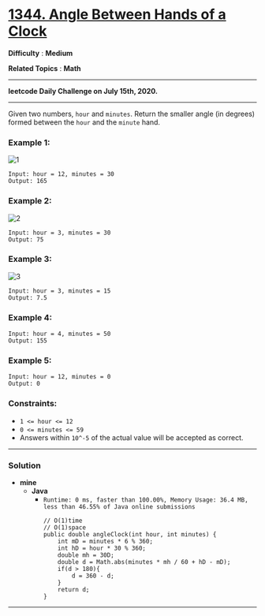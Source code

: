 # [1344. Angle Between Hands of a Clock](https://leetcode.com/problems/angle-between-hands-of-a-clock/)

**Difficulty** : **Medium**

**Related Topics** : **Math**

---

**leetcode Daily Challenge on July 15th, 2020.**

---

Given two numbers, `hour` and `minutes`. Return the smaller angle (in degrees) formed between the `hour` and the `minute` hand.

 

### Example 1:
![1](https://assets.leetcode.com/uploads/2019/12/26/sample_1_1673.png)
```
Input: hour = 12, minutes = 30
Output: 165
```

### Example 2:
![2](https://assets.leetcode.com/uploads/2019/12/26/sample_2_1673.png)
```
Input: hour = 3, minutes = 30
Output: 75
```

### Example 3:
![3](https://assets.leetcode.com/uploads/2019/12/26/sample_3_1673.png)
```
Input: hour = 3, minutes = 15
Output: 7.5
```

### Example 4:
```
Input: hour = 4, minutes = 50
Output: 155
```

### Example 5:
```
Input: hour = 12, minutes = 0
Output: 0
``` 

### Constraints:
* `1 <= hour <= 12`
* `0 <= minutes <= 59`
* Answers within `10^-5` of the actual value will be accepted as correct.


---

### Solution
* **mine**
  * **Java**
    * `Runtime: 0 ms, faster than 100.00%, Memory Usage: 36.4 MB, less than 46.55% of Java online submissions`
      ```
      // O(1)time
      // O(1)space
      public double angleClock(int hour, int minutes) {
          int mD = minutes * 6 % 360;
          int hD = hour * 30 % 360;
          double mh = 30D;
          double d = Math.abs(minutes * mh / 60 + hD - mD);
          if(d > 180){
              d = 360 - d;
          }
          return d;
      }
      ```
      
---

